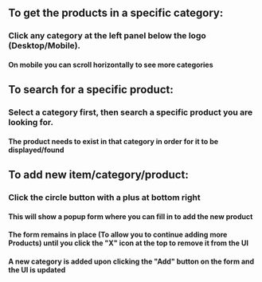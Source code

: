 ## To get the products in a specific category:
### Click any category at the left panel below the logo (Desktop/Mobile).
#### On mobile you can scroll horizontally to see more categories

## To search for a specific product:
### Select a category first, then search a specific product you are looking for.
#### The product needs to exist in that category in order for it to be displayed/found

## To add new item/category/product:
### Click the circle button with a plus at bottom right
#### This will show a popup form where you can fill in to add the new product
#### The form remains in place (To allow you to continue adding more Products) until you click the "X" icon at the top to remove it from the UI
#### A new category is added upon clicking the "Add" button on the form and the UI is updated